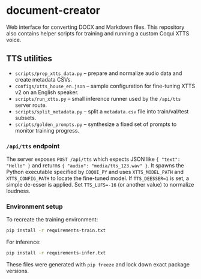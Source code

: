 # document-creator

Web interface for converting DOCX and Markdown files. This repository also contains helper scripts for training and running a custom Coqui XTTS voice.

## TTS utilities

- `scripts/prep_xtts_data.py` – prepare and normalize audio data and create metadata CSVs.
- `configs/xtts_house_en.json` – sample configuration for fine-tuning XTTS v2 on an English speaker.
- `scripts/run_xtts.py` – small inference runner used by the `/api/tts` server route.
- `scripts/split_metadata.py` – split a `metadata.csv` file into train/val/test subsets.
- `scripts/golden_prompts.py` – synthesize a fixed set of prompts to monitor training progress.

### `/api/tts` endpoint

The server exposes `POST /api/tts` which expects JSON like `{ "text": "Hello" }` and returns `{ "audio": "media/tts_123.wav" }`. It spawns the Python executable specified by `COQUI_PY` and uses `XTTS_MODEL_PATH` and `XTTS_CONFIG_PATH` to locate the fine-tuned model.
If `TTS_DEESSER=1` is set, a simple de-esser is applied. Set `TTS_LUFS=-16` (or another value) to normalize loudness.

### Environment setup

To recreate the training environment:

```bash
pip install -r requirements-train.txt
```

For inference:

```bash
pip install -r requirements-infer.txt
```

These files were generated with `pip freeze` and lock down exact package versions.
